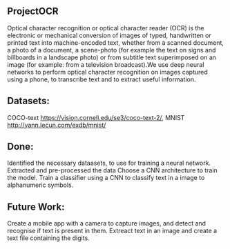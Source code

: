 ## ProjectOCR

Optical character recognition or optical character reader (OCR) is the electronic or mechanical conversion of images of typed, handwritten or printed text into machine-encoded text, whether from a scanned document, a photo of a document, a scene-photo (for example the text on signs and billboards in a landscape photo) or from subtitle text superimposed on an image (for example: from a television broadcast).We use deep neural networks to perform optical character recognition on images captured using a phone, to transcribe text and to extract useful information.

## Datasets: 
COCO-text https://vision.cornell.edu/se3/coco-text-2/, MNIST http://yann.lecun.com/exdb/mnist/

## Done:

Identified the necessary dataasets, to use for training a neural network.
Extracted and pre-processed the data
Choose a CNN architecture to train the model.
Train a classifier using a CNN to classify text in a image to alphanumeric symbols.

## Future Work:
Create a mobile app with a camera to capture images, and detect and recognise if text is present in them.
Extreact text in an image and create a text file containing the digits.
